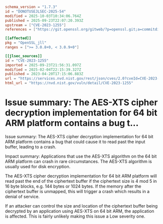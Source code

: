 ```toml
schema_version = "1.7.3"
id = "DONOTUSEJLSEC-2025-54"
modified = 2025-10-03T10:34:06.764Z
published = 2025-09-23T22:07:20.393Z
upstream = ["CVE-2023-1255"]
references = ["https://git.openssl.org/gitweb/?p=openssl.git;a=commitdiff;h=02ac9c9420275868472f33b01def01218742b8bb", "https://git.openssl.org/gitweb/?p=openssl.git;a=commitdiff;h=bc2f61ad70971869b242fc1cb445b98bad50074a", "https://security.netapp.com/advisory/ntap-20230908-0006/", "https://www.openssl.org/news/secadv/20230419.txt", "https://git.openssl.org/gitweb/?p=openssl.git;a=commitdiff;h=02ac9c9420275868472f33b01def01218742b8bb", "https://git.openssl.org/gitweb/?p=openssl.git;a=commitdiff;h=bc2f61ad70971869b242fc1cb445b98bad50074a", "https://security.netapp.com/advisory/ntap-20230908-0006/", "https://www.openssl.org/news/secadv/20230419.txt"]

[[affected]]
pkg = "OpenSSL_jll"
ranges = [">= 3.0.8+0, < 3.0.9+0"]

[[jlsec_sources]]
id = "CVE-2023-1255"
imported = 2025-09-23T21:56:31.097Z
modified = 2025-02-04T22:15:39.327Z
published = 2023-04-20T17:15:06.883Z
url = "https://services.nvd.nist.gov/rest/json/cves/2.0?cveId=CVE-2023-1255"
html_url = "https://nvd.nist.gov/vuln/detail/CVE-2023-1255"
```

# Issue summary: The AES-XTS cipher decryption implementation for 64 bit ARM platform contains a bug t...

Issue summary: The AES-XTS cipher decryption implementation for 64 bit ARM platform contains a bug that could cause it to read past the input buffer, leading to a crash.

Impact summary: Applications that use the AES-XTS algorithm on the 64 bit ARM platform can crash in rare circumstances. The AES-XTS algorithm is usually used for disk encryption.

The AES-XTS cipher decryption implementation for 64 bit ARM platform will read past the end of the ciphertext buffer if the ciphertext size is 4 mod 5 in 16 byte blocks, e.g. 144 bytes or 1024 bytes. If the memory after the ciphertext buffer is unmapped, this will trigger a crash which results in a denial of service.

If an attacker can control the size and location of the ciphertext buffer being decrypted by an application using AES-XTS on 64 bit ARM, the application is affected. This is fairly unlikely making this issue a Low severity one.

